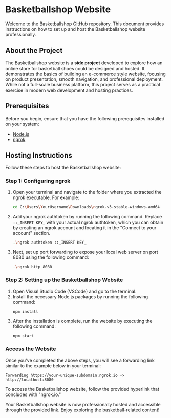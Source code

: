 # Basketballshop Website

Welcome to the Basketballshop GitHub repository. This document provides instructions on how to set up and host the Basketballshop website professionally.

## About the Project  
The Basketballshop website is a **side project** developed to explore how an online store for basketball shoes could be designed and hosted. It demonstrates the basics of building an e-commerce style website, focusing on product presentation, smooth navigation, and professional deployment. While not a full-scale business platform, this project serves as a practical exercise in modern web development and hosting practices.

## Prerequisites
Before you begin, ensure that you have the following prerequisites installed on your system:
* [Node.js](https://nodejs.org/)
* [ngrok](https://ngrok.com/)

## Hosting Instructions
Follow these steps to host the Basketballshop website:

### Step 1: Configuring ngrok
1. Open your terminal and navigate to the folder where you extracted the ngrok executable. For example:
   ```bash
   cd C:\Users\YourUsername\Downloads\ngrok-v3-stable-windows-amd64
   ```
2. Add your ngrok authtoken by running the following command. Replace `::_INSERT KEY_` with your actual ngrok authtoken, which you can obtain by creating an ngrok account and locating it in the "Connect to your account" section.
   ```bash
   .\ngrok authtoken ::_INSERT KEY_
   ```
3. Next, set up port forwarding to expose your local web server on port 8080 using the following command:
   ```bash
   .\ngrok http 8080
   ```

### Step 2: Setting up the Basketballshop Website
1. Open Visual Studio Code (VSCode) and go to the terminal.
2. Install the necessary Node.js packages by running the following command:
   ```bash
   npm install
   ```
3. After the installation is complete, run the website by executing the following command:
   ```bash
   npm start
   ```

### Access the Website
Once you've completed the above steps, you will see a forwarding link similar to the example below in your terminal:

```
Forwarding https://your-unique-subdomain.ngrok.io -> http://localhost:8080
```

To access the Basketballshop website, follow the provided hyperlink that concludes with "ngrok.io."

Your Basketballshop website is now professionally hosted and accessible through the provided link. Enjoy exploring the basketball-related content!
